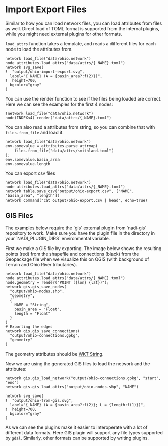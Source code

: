 # Import Export Files

Similar to how you can load network files, you can load attributes from files as well. Direct load of TOML format is supported from the internal plugins, while you might need external plugins for other formats.

`load_attrs` function takes a template, and reads a different files for each node to load the attributes from.
```task run image ../output/ohio-import-export.svg
network load_file("data/ohio.network")
node attributes.load_attrs("data/attrs/{_NAME}.toml")
network svg_save(
!  "output/ohio-import-export.svg",
  label="{_NAME} (A = {basin_area?:f(2)})",
!  height=700,
  bgcolor="gray"
)
```

You can use the render function to see if the files being loaded are correct. Here we can see the examples for the first 4 nodes:
```task run
!network load_file("data/ohio.network")
node(INDEX<4) render("data/attrs/{_NAME}.toml")
```

You can also read a attributes from string, so you can combine that with `files.from_file` and load it.

```task run
network load_file("data/ohio.network")
env.somevalue = attributes.parse_attrmap(
	files.from_file("data/attrs/smithland.toml")
);
env.somevalue.basin_area
env.somevalue.length
```

You can export csv files
```task run
network load_file("data/ohio.network")
node attributes.load_attrs("data/attrs/{_NAME}.toml")
network table.save_csv("output/ohio-export.csv", ["NAME", "basin_area", "length"])
network command("cat output/ohio-export.csv | head", echo=true)
```

## GIS Files
<div class="warning">
The examples below require the `gis` external plugin from `nadi-gis` repository to work. Make sure you have the plugin file in the directory in your `NADI_PLUGIN_DIRS` environmental variable.
</div>

First we make a GIS file by exporting. The image below shows the resulting points (red) from the shapefile and connections (black) from the Geopackage file when we visualize this on QGIS (with background of Terrain and Ohio River tributaries).

```task run image ../images/ohio-nodes.png
network load_file("data/ohio.network")
node attributes.load_attrs("data/attrs/{_NAME}.toml")
node.geometry = render("POINT ({lon} {lat})");
network gis.gis_save_nodes(
  "output/ohio-nodes.shp",
  "geometry",
  {
    NAME = "String",
	basin_area = "Float",
	length = "Float"
  }
)
# Exporting the edges
network gis.gis_save_connections(
  "output/ohio-connections.gpkg",
  "geometry"
)
```

The geometry attributes should be [WKT String](https://en.wikipedia.org/wiki/Well-known_text_representation_of_geometry).
<!-- node(output._?).out_lon = output.lon; -->
<!-- node(output._?).out_lat = output.lat; -->
<!-- node(output._?).edge_geom = render("LINESTRING ({lon} {lat}, {out_lon} {out_lat})"); -->

Now we are using the generated GIS files to load the network and the attributes:

```task run image ../output/ohio-from-gis.svg
network gis.gis_load_network("output/ohio-connections.gpkg", "start", "end")
network gis.gis_load_attrs("output/ohio-nodes.shp", "NAME")

network svg_save(
!  "output/ohio-from-gis.svg",
  label="{_NAME} (A = {basin_area?:f(2)}; L = {length:f(1)})",
!  height=700,
  bgcolor="gray"
)
```

As we can see the plugins make it easier to interoperate with a lot of different data formats. Here GIS plugin will support any file types supported by `gdal`. Similarly, other formats can be supported by writing plugins.
